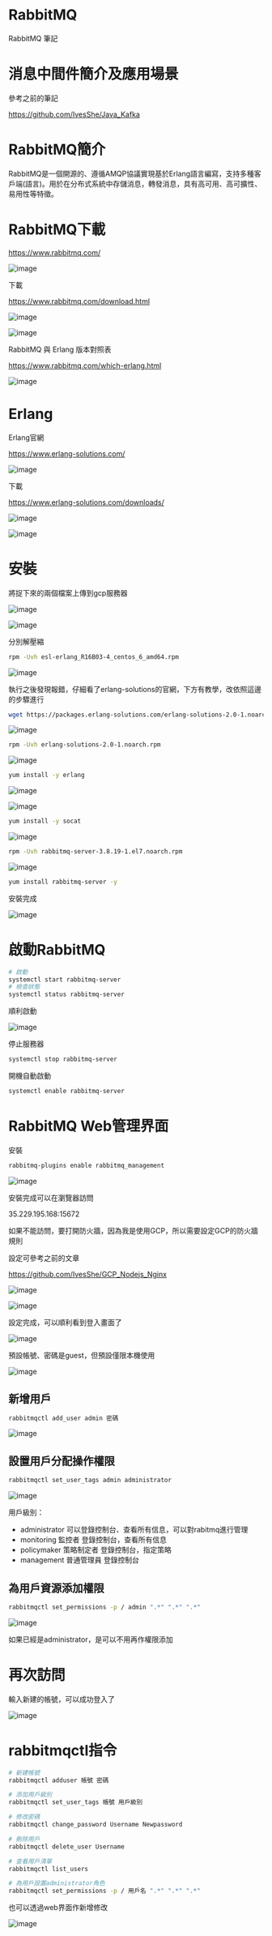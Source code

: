 # RabbitMQ

RabbitMQ 筆記

# 消息中間件簡介及應用場景

參考之前的筆記

https://github.com/IvesShe/Java_Kafka


# RabbitMQ簡介

RabbitMQ是一個開源的、遵循AMQP協議實現基於Erlang語言編寫，支持多種客戶端(語言)。用於在分布式系統中存儲消息，轉發消息，具有高可用、高可擴性、易用性等特徵。

# RabbitMQ下載

https://www.rabbitmq.com/

![image](./images/20210711160221.png)

下載

https://www.rabbitmq.com/download.html

![image](./images/20210711160408.png)

![image](./images/20210711161144.png)

RabbitMQ 與 Erlang 版本對照表

https://www.rabbitmq.com/which-erlang.html

![image](./images/20210711161340.png)

# Erlang

Erlang官網

https://www.erlang-solutions.com/

![image](./images/20210711160921.png)

下載

https://www.erlang-solutions.com/downloads/

![image](./images/20210711160914.png)

![image](./images/20210711162337.png)

 

# 安裝

將捉下來的兩個檔案上傳到gcp服務器

![image](./images/20210711162557.png)

![image](./images/20210711162630.png)

分別解壓縮

```bash
rpm -Uvh esl-erlang_R16B03-4_centos_6_amd64.rpm
```

![image](./images/20210714092646.png)

執行之後發現報錯，仔細看了erlang-solutions的官網，下方有教學，改依照這邊的步驟進行

```bash
wget https://packages.erlang-solutions.com/erlang-solutions-2.0-1.noarch.rpm
```

![image](./images/20210714092752.png)

```bash
rpm -Uvh erlang-solutions-2.0-1.noarch.rpm
```

![image](./images/20210714093123.png)

```bash
yum install -y erlang
```

![image](./images/20210714095750.png)

![image](./images/20210714095907.png)


```bash
yum install -y socat
```

![image](./images/20210714100132.png)

```bash
rpm -Uvh rabbitmq-server-3.8.19-1.el7.noarch.rpm 

```

![image](./images/20210714100401.png)

```bash
yum install rabbitmq-server -y
```

安裝完成

![image](./images/20210714100548.png)

# 啟動RabbitMQ

```bash
# 啟動
systemctl start rabbitmq-server 
# 檢查狀態
systemctl status rabbitmq-server
```

順利啟動

![image](./images/20210714100904.png)


停止服務器

```bash
systemctl stop rabbitmq-server 
```

開機自動啟動

```bash
systemctl enable rabbitmq-server 
```

# RabbitMQ Web管理界面

安裝

```bash
rabbitmq-plugins enable rabbitmq_management
```

![image](./images/20210714101919.png)

安裝完成可以在瀏覽器訪問

35.229.195.168:15672

如果不能訪問，要打開防火牆，因為我是使用GCP，所以需要設定GCP的防火牆規則

設定可參考之前的文章

https://github.com/IvesShe/GCP_Nodejs_Nginx

![image](./images/20210714102641.png)

![image](./images/20210714102525.png)

設定完成，可以順利看到登入畫面了

![image](./images/20210714102801.png)

預設帳號、密碼是guest，但預設僅限本機使用

![image](./images/20210714103143.png)

## 新增用戶

```bash
rabbitmqctl add_user admin 密碼
```

![image](./images/20210714104330.png)

## 設置用戶分配操作權限

```bash
rabbitmqctl set_user_tags admin administrator
```

![image](./images/20210714104436.png)

用戶級別：

- administrator 可以登錄控制台、查看所有信息，可以對rabitmq進行管理
- monitoring 監控者 登錄控制台，查看所有信息
- policymaker 策略制定者 登錄控制台，指定策略
- management 普通管理員 登錄控制台

## 為用戶資源添加權限

```bash
rabbitmqctl set_permissions -p / admin ".*" ".*" ".*"
```

![image](./images/20210714104452.png)

如果已經是administrator，是可以不用再作權限添加

# 再次訪問

輸入新建的帳號，可以成功登入了

![image](./images/20210714104617.png)

# rabbitmqctl指令

```bash
# 新建帳號
rabbitmqctl adduser 帳號 密碼

# 添加用戶級別
rabbitmqctl set_user_tags 帳號 用戶級別

# 修改密碼
rabbitmqctl change_password Username Newpassword 

# 刪除用戶
rabbitmqctl delete_user Username

# 查看用戶清單
rabbitmqctl list_users

# 為用戶設置administrator角色
rabbitmqctl set_permissions -p / 用戶名 ".*" ".*" ".*"
```

也可以透過web界面作新增修改

![image](./images/20210714111318.png)